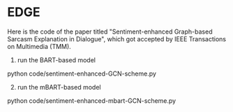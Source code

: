 # EDGE
Here is the code of the paper titled "Sentiment-enhanced Graph-based Sarcasm Explanation in Dialogue", which got accepted by IEEE Transactions on Multimedia (TMM).

1. run the BART-based model

python code/sentiment-enhanced-GCN-scheme.py

2. run the mBART-based model

python code/sentiment-enhanced-mbart-GCN-scheme.py
